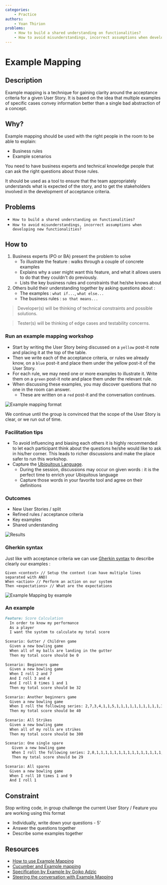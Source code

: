 ```yaml
---
categories:
    - Practice
authors:
    - Yoan Thirion
problems: 
    - How to build a shared understanding on functionalities?
    - How to avoid misunderstandings, incorrect assumptions when developing new functionalities?
---
```


# Example Mapping

## Description
Example mapping is a technique for gaining clarity around the acceptance criteria for a given User Story. 
It is based on the idea that multiple examples of specific cases convey information better than a single bad abstraction of a concept.

## Why?
Example mapping should be used with the right people in the room to be able to explain:
- Business rules
- Example scenarios

You need to have business experts and technical knowledge people that can ask the right questions about those rules. 

It should be used as a tool to ensure that the team appropriately understands what is expected of the story, and to get the stakeholders involved in the development of acceptance criteria.

## Problems
- `How to build a shared understanding on functionalities?`
- `How to avoid misunderstandings, incorrect assumptions when developing new functionalities?`

## How to
1. Business experts (PO or BA) present the problem to solve
    - To illustrate the feature : walks through a couple of concrete examples
    - Explains why a user might want this feature, and what it allows users to do that they couldn't do previously. 
    - Lists the key business rules and constraints that he/she knows about
2. Others build their understanding together by asking questions about : 
    - The examples : `what if...`, `what else...`
    - The business rules : `so that means...`

> Developer(s) will be thinking of technical constraints and possible solutions.

> Tester(s) will be thinking of edge cases and testability concerns.

### Run an example mapping workshop
- Start by writing the User Story being discussed on a `yellow` post-it note and placing it at the top of the table.
- Then we write each of the acceptance criteria, or rules we already know, on a `blue` post-it and place them under the yellow post-it of the User Story.
- For each rule, we may need one or more examples to illustrate it. Write them on a `green` post-it note and place them under the relevant rule.
- When discussing these examples, you may discover questions that no one in the room can answer. 
    - These are written on a `red` post-it and the conversation continues.

![Example mapping format](../images/example-mapping.png)

We continue until the group is convinced that the scope of the User Story is clear, or we run out of time.

### Facilitation tips
- To avoid influencing and biasing each others it is highly recommended to let each participant think about the questions he/she would like to ask in his/her corner. This leads to richer discussions and make the place safer to run this workshop.
- Capture the [Ubiquitous Language](https://thedomaindrivendesign.io/developing-the-ubiquitous-language/).
    - During the session, discussions may occur on given words : it is the perfect time to enrich your Ubiquitous language
    - Capture those words in your favorite tool and agree on their definitions

### Outcomes
- New User Stories / split
- Refined rules / acceptance criteria
- Key examples
- Shared understanding

![Results](../images/example-mapping-result.png)

### Gherkin syntax
Just like with acceptance criteria we can use [Gherkin syntax](https://cucumber.io/docs/gherkin/reference/) to describe clearly our examples :
```gherkin
Given <context> // Setup the context (can have multiple lines separated with AND)
When <action> // Perform an action on our system
Then <expectations> // What are the expectations
```

![Example Mapping by example](../images/example-mapping-example.png)

### An example
```markdown
Feature: Score Calculation 
  In order to know my performance
  As a player
  I want the system to calculate my total score
  
Scenario: Gutter / Children game
  Given a new bowling game
  When all of my balls are landing in the gutter
  Then my total score should be 0
  
Scenario: Beginners game
  Given a new bowling game
  When I roll 2 and 7
  And I roll 3 and 4
  And I roll 8 times 1 and 1
  Then my total score should be 32
  
Scenario: Another beginners game
  Given a new bowling game
  When I roll the following series:	2,7,3,4,1,1,5,1,1,1,1,1,1,1,1,1,1,1,5,1
  Then my total score should be 40
  
Scenario: All Strikes
  Given a new bowling game
  When all of my rolls are strikes
  Then my total score should be 300
  
Scenario: One single spare
   Given a new bowling game 
   When I roll the following series: 2,8,1,1,1,1,1,1,1,1,1,1,1,1,1,1,1,1,1,1
   Then my total score should be 29
   
Scenario: All spares
  Given a new bowling game
  When I roll 10 times 1 and 9
  And I roll 1
```

## Constraint
Stop writing code, in group challenge the current User Story / Feature you are working using this format
- Individually, write down your questions - 5'
- Answer the questions together
- Describe some examples together

## Resources
- [How to use Example Mapping](https://insideproduct.co/example-mapping/)
- [Cucumber and Example mapping](https://cucumber.io/docs/bdd/example-mapping/)
- [Specification by Example by Gojko Adzic](https://www.manning.com/books/specification-by-example)
- [Steering the conversation with Example Mapping](https://xebia.com/example-mapping-steering-the-conversation/)